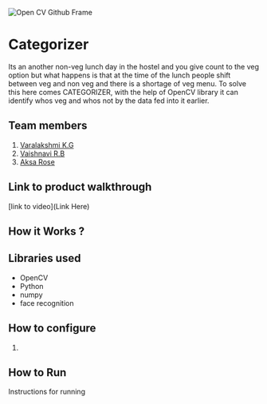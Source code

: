 ![Open CV Github Frame](https://github.com/TH-Activities/saturday-hack-night-template/assets/90635335/78554b37-32b2-4488-a10c-5c68098d7776)



# Categorizer
Its an another non-veg lunch day in the hostel and you give count to the veg option but what happens is that at the time of the lunch people shift between veg and non veg and there is a shortage of veg menu. To solve this here comes CATEGORIZER, with the help of OpenCV library it can identify whos veg and whos not by the data fed into it earlier.
## Team members
1. [Varalakshmi K.G](https://github.com/TH-Activities/saturday-hack-night-template)
2. [Vaishnavi R.B](https://github.com/TH-Activities/saturday-hack-night-template)
3. [Aksa Rose](https://github.com/TH-Activities/saturday-hack-night-template)
## Link to product walkthrough
[link to video](Link Here)
## How it Works ?

## Libraries used
* OpenCV
* Python
* numpy
* face recognition

## How to configure
1. 
## How to Run
Instructions for running
